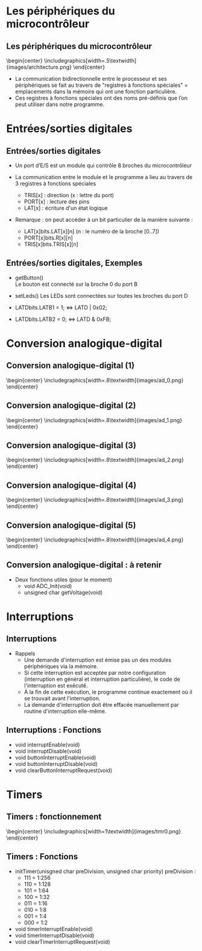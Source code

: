 # Les périphériques du microcontrôleur
## Les périphériques du microcontrôleur
\begin{center}
\includegraphics[width=.5\textwidth]{images/architecture.png}
\end{center}

* La communication bidirectionnelle entre le processeur et ses périphériques se fait au travers de "registres à fonctions spéciales"  = emplacements dans la mémoire qui ont une fonction particulière.
* Ces registres à fonctions spéciales ont des noms pré-définis que l’on peut utiliser dans notre programme. 

# Entrées/sorties digitales
## Entrées/sorties digitales
* Un port d’E/S est un module qui contrôle 8 broches du microcontrôleur
* La communication entre le module et le programme a lieu au travers de 3 registres à fonctions spéciales
    * TRIS[x] : direction   (x : lettre du port)
    * PORT[x] : lecture des pins
    * LAT[x] : écriture d'un état logique
    
* Remarque : on peut accéder à un bit particulier de la manière suivante :
    * LAT[x]bits.LAT[x][n]  (n : le numéro de la broche [0..7])
    * PORT[x]bits.R[x][n]
    * TRIS[x]bits.TRIS[x][n]

## Entrées/sorties digitales, Exemples
* getButton()  
Le bouton est connecté sur la broche 0 du port B

* setLeds() 
Les LEDs sont connectées sur toutes les broches du port D

* LATDbits.LATB1 = 1; <=> LATD | 0x02;
* LATDbits.LATB2 = 0; <=> LATD & 0xFB;


# Conversion analogique-digital
## Conversion analogique-digital (1)
\begin{center}
\includegraphics[width=.8\textwidth]{images/ad_0.png}
\end{center}

## Conversion analogique-digital (2)
\begin{center}
\includegraphics[width=.8\textwidth]{images/ad_1.png}
\end{center}

## Conversion analogique-digital (3)
\begin{center}
\includegraphics[width=.8\textwidth]{images/ad_2.png}
\end{center}

## Conversion analogique-digital (4)
\begin{center}
\includegraphics[width=.8\textwidth]{images/ad_3.png}
\end{center}

## Conversion analogique-digital (5)
\begin{center}
\includegraphics[width=.8\textwidth]{images/ad_4.png}
\end{center}

## Conversion analogique-digital : à retenir
* Deux fonctions utiles (pour le moment)
    * void ADC_Init(void)
    * unsigned char getVoltage(void)
    
# Interruptions
## Interruptions
* Rappels
    * Une demande d'interruption est émise pas un des modules périphériques via la mémoire.
    * Si cette interruption est acceptée par notre configuration (interruption en général et interruption particulière), le code de l'interruption est exécuté.
    * À la fin de cette exécution, le programme continue exactement où il se trouvait avant l'interruption.
    * La demande d'interruption doit être effacée manuellement par routine d'interruption elle-même.
    
## Interruptions : Fonctions    
* void interruptEnable(void)
* void interruptDisable(void)
* void buttonInterruptEnable(void)
* void buttonInterruptDisable(void)
* void clearButtonInterruptRequest(void)

# Timers
## Timers : fonctionnement
\begin{center}
\includegraphics[width=1\textwidth]{images/tmr0.png}
\end{center}

## Timers : Fonctions
* initTimer(unisgned char preDivision, unsigned char priority)
preDivision :
    * 111 = 1:256
    * 110 = 1:128
    * 101 = 1:64
    * 100 = 1:32
    * 011 = 1:16
    * 010 = 1:8
    * 001 = 1:4
    * 000 = 1:2
* void timerInterruptEnable(void)
* void timerInterruptDisable(void)
* void clearTimerInterruptRequest(void)

